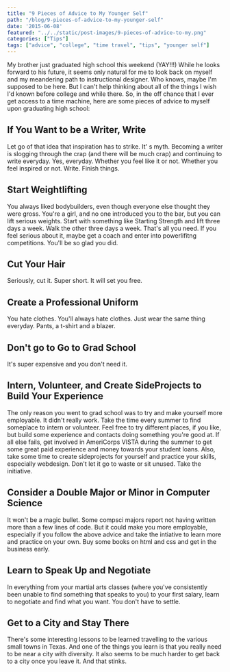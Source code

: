 ```yaml
---
title: "9 Pieces of Advice to My Younger Self"
path: "/blog/9-pieces-of-advice-to-my-younger-self"
date: '2015-06-08'
featured: "../../static/post-images/9-pieces-of-advice-to-my.png"
categories: ["Tips"]
tags: ["advice", "college", "time travel", "tips", "younger self"]
---
```


My brother just graduated high school this weekend (YAY!!!) While he looks forward to his future, it seems only natural for me to look back on myself and my meandering path to instructional designer. Who knows, maybe I'm supposed to be here. But I can't help thinking about all of the things I wish I'd known before college and while there. So, in the off chance that I ever get access to a time machine, here are some pieces of advice to myself upon graduating high school:

## If You Want to be a Writer, Write

Let go of that idea that inspiration has to strike. It' s myth. Becoming a writer is slogging through the crap (and there will be much crap) and continuing to write everyday. Yes, everyday. Whether you feel like it or not. Whether you feel inspired or not. Write. Finish things.

## Start Weightlifting

You always liked bodybuilders, even though everyone else thought they were gross. You're a girl, and no one introduced you to the bar, but you can lift serious weights. Start with something like Starting Strength and lift three days a week. Walk the other three days a week. That's all you need. If you feel serious about it, maybe get a coach and enter into powerlifitng competitions. You'll be so glad you did.

## Cut Your Hair

Seriously, cut it. Super short. It will set you free.

## Create a Professional Uniform

You hate clothes. You'll always hate clothes. Just wear the same thing everyday. Pants, a t-shirt and a blazer.

## Don't go to Go to Grad School

It's super expensive and you don't need it.

## Intern, Volunteer, and Create SideProjects to Build Your Experience

The only reason you went to grad school was to try and make yourself more employable. It didn't really work. Take the time every summer to find someplace to intern or volunteer. Feel free to try different places, if you like, but build some experience and contacts doing something you're good at. If all else fails, get involved in AmeriCorps VISTA during the summer to get some great paid experience and money towards your student loans. Also, take some time to create sideprojects for yourself and practice your skills, especially webdesign. Don't let it go to waste or sit unused. Take the initiative.

## Consider a Double Major or Minor in Computer Science

It won't be a magic bullet. Some compsci majors report not having written more than a few lines of code. But it could make you more employable, especially if you follow the above advice and take the intiative to learn more and practice on your own. Buy some books on html and css and get in the business early.

## Learn to Speak Up and Negotiate

In everything from your martial arts classes (where you've consistently been unable to find something that speaks to you) to your first salary, learn to negotiate and find what you want. You don't have to settle.

## Get to a City and Stay There

There's some interesting lessons to be learned travelling to the various small towns in Texas. And one of the things you learn is that you really need to be near a city with diversity. It also seems to be much harder to get back to a city once you leave it. And that stinks.
